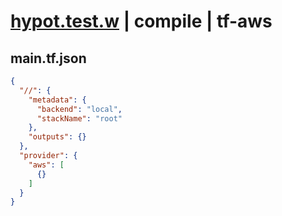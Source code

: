 # [hypot.test.w](../../../../../../examples/tests/sdk_tests/math/hypot.test.w) | compile | tf-aws

## main.tf.json
```json
{
  "//": {
    "metadata": {
      "backend": "local",
      "stackName": "root"
    },
    "outputs": {}
  },
  "provider": {
    "aws": [
      {}
    ]
  }
}
```


